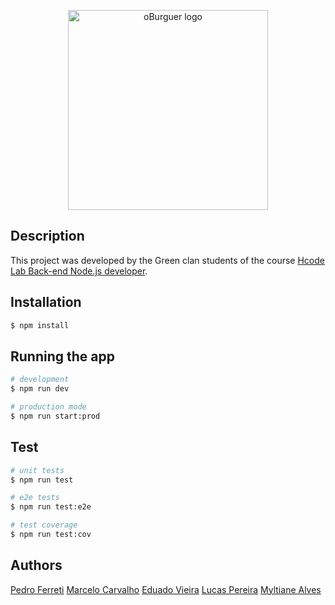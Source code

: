 <p align="center">
  <a href="https://time-azul-hburger.web.app/login.html" target="blank"><img src="https://time-azul-hburger.web.app/assets/images/logo-text-blue.svg" width="320" alt="oBurguer logo" /></a>
</p>

## Description

This project was developed by the Green clan students of the course [Hcode Lab Back-end Node.js developer](https://www.hcodelab.com.br/).

## Installation

```bash
$ npm install
```

## Running the app

```bash
# development
$ npm run dev

# production mode
$ npm run start:prod
```

## Test

```bash
# unit tests
$ npm run test

# e2e tests
$ npm run test:e2e

# test coverage
$ npm run test:cov
```

## Authors

[Pedro Ferreti](https://github.com/Pedro-Henrique-Ferreti)
[Marcelo Carvalho](https://github.com/carvalhoms)
[Eduado Vieira](https://github.com/galileoeduardo)
[Lucas Pereira](https://github.com/lucascodev)
[Myltiane Alves](https://github.com/Myltiane-Alves)
